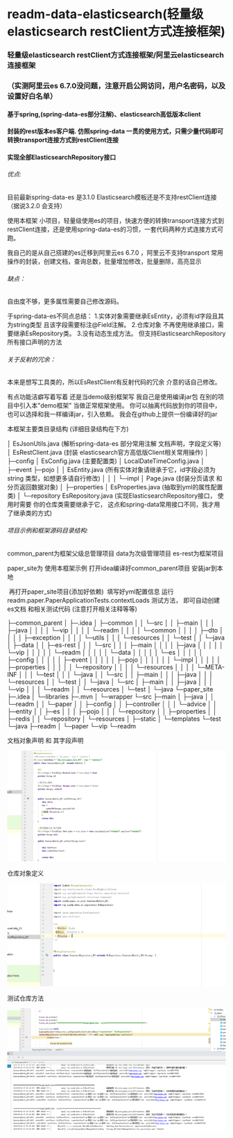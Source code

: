 # readm-data-elasticsearch(轻量级elasticsearch restClient方式连接框架)
### 轻量级elasticsearch restClient方式连接框架/阿里云elasticsearch连接框架



### （实测阿里云es 6.7.0没问题，注意开启公网访问，用户名密码，以及设置好白名单）

#### 基于spring,(spring-data-es部分注解)、elasticsearch高低版本client

#### 封装的rest版本es客户端. 仿照spring-data 一贯的使用方式，只需少量代码即可转换transport连接方式到restClient连接

#### 实现全部ElasticsearchRepository接口

###### 优点:

目前最新spring-data-es 是3.1.0  Elasticsearch模板还是不支持restClient连接 （据说3.2.0 会支持）

使用本框架
小项目，轻量级使用es的项目，快速方便的转换transport连接方式到restClient连接，还是使用spring-data-es的习惯，一套代码两种方式连接方式可跑。 

我自己的是从自己搭建的es迁移到阿里云es 6.7.0 ，阿里云不支持transport
常用操作的封装，创建文档，查询总数，批量增加修改，批量删除，高亮显示

###### 缺点：

自由度不够，更多属性需要自己修改源码。

于spring-data-es不同点总结：
1.实体对象需要继承EsEntity，必须有id字段且其为string类型 且该字段需要标注@Field注解。
2.仓库对象 不再使用继承接口，需要继承EsRepository类。 
3.没有动态生成方法。 但支持ElasticsearchRepository所有接口声明的方法



###### 关于反射的冗余：

本来是想写工具类的，所以EsRestClient有反射代码的冗余 介意的话自己修改。 

有点功能洁癖写着写着 还是当demo级别框架写
我自己是使用编译jar包 在别的项目中引入本"demo框架" 当做正常框架使用。
你可以抽离代码放到你的项目中，也可以选择和我一样编译jar，引入依赖。 
我会在github上提供一份编译好的jar


本框架主要类目录结构 (详细目录结构在下方)

│  EsJsonUtils.java   (解析spring-data-es 部分常用注解 文档声明，字段定义等)
│  EsRestClient.java  (封装 elasticsearch官方高低版Client相关常用操作)
│
├─config
│      EsConfig.java   (主要配置类)
│      LocalDateTimeConfig.java
│
├─event
├─pojo
│  │  EsEntity.java   (所有实体对象请继承于它，id字段必须为string 类型，如想更多请自行修改)
│  │
│  └─impl
│          Page.java (封装分页请求 和 分页返回数据对象)
│
├─properties
│      EsProperties.java (抽取到yml的属性配置类)
│
└─repository
        EsRepository.java  (实现ElasticsearchRepository接口， 使用时需要 你的仓库类需要继承于它， 这点和spring-data常用接口不同，我才用了继承类的方式)





###### 项目示例和框架源码目录结构:

common_parent为框架父级总管理项目
  data为次级管理项目
    es-rest为框架项目

paper_site为 使用本框架示例 
	打开idea编译好common_parent项目 安装jar到本地

​	再打开paper_site项目(添加好依赖)
​	填写好yml配置信息 运行readm.paper.PaperApplicationTests.contextLoads 测试方法，
​	即可自动创建es文档 和相关测试代码  (注意打开相关注释等等)





├─common_parent
│  ├─.idea
│  ├─common
│  │  └─src
│  │      ├─main
│  │      │  ├─java
│  │      │  │  └─vip
│  │      │  │      └─readm
│  │      │  │          └─common
│  │      │  │              ├─dto
│  │      │  │              ├─exception
│  │      │  │              └─utils
│  │      │  └─resources
│  │      └─test
│  │          └─java
│  ├─data
│  │  ├─es-rest
│  │  │  └─src
│  │  │      ├─main
│  │  │      │  ├─java
│  │  │      │  │  └─vip
│  │  │      │  │      └─readm
│  │  │      │  │          └─data
│  │  │      │  │              └─es
│  │  │      │  │                  ├─config
│  │  │      │  │                  ├─event
│  │  │      │  │                  ├─pojo
│  │  │      │  │                  │  └─impl
│  │  │      │  │                  ├─properties
│  │  │      │  │                  └─repository
│  │  │      │  └─resources
│  │  │      │      └─META-INF
│  │  │      └─test
│  │  │          └─java
│  │  └─src
│  │      ├─main
│  │      │  ├─java
│  │      │  └─resources
│  │      └─test
│  │          └─java
│  └─src
│      ├─main
│      │  ├─java
│      │  │  └─vip
│      │  │      └─readm
│      │  └─resources
│      └─test
│          └─java
└─paper_site
    ├─.idea
    │  └─libraries
    ├─.mvn
    │  └─wrapper
    └─src
        ├─main
        │  ├─java
        │  │  └─readm
        │  │      └─paper
        │  │          ├─config
        │  │          ├─controller
        │  │          │  └─advice
        │  │          ├─entity
        │  │          ├─es
        │  │          │  ├─pojo
        │  │          │  └─repository
        │  │          ├─properties
        │  │          ├─redis
        │  │          └─repository
        │  └─resources
        │      ├─static
        │      └─templates
        └─test
            └─java
                ├─readm
                │  └─paper
                └─vip
                    └─readm





文档对象声明 和 其字段声明



![U0XXWZV6$G@{MBYH2~$WH14](https://github.com/readmlll/readm-data-elasticsearch/blob/master/assets/U0XXWZV6%24G%40%7BMBYH2~%24WH14.png)



仓库对象定义



![U0XXWZV6$G@{MBYH2~$WH14](https://github.com/readmlll/readm-data-elasticsearch/blob/master/assets/D3%5BKBZ39E37NWRC6XMK5MX6.png)





测试仓库方法 



![U0XXWZV6$G@{MBYH2~$WH14](https://github.com/readmlll/readm-data-elasticsearch/blob/master/assets/test.png)
